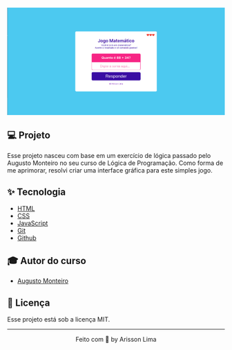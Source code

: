 <p align="center">
  <img alt="Jogo Matemático" src=".github/preview.png" />
</p>

## 💻 Projeto

Esse projeto nasceu com base em um exercício de lógica passado pelo Augusto Monteiro no seu curso de Lógica de Programação. Como forma de me aprimorar, resolvi criar uma interface gráfica para este simples jogo.

## ✨ Tecnologia

- [HTML](https://developer.mozilla.org/pt-BR/docs/Web/HTML)
- [CSS](https://developer.mozilla.org/pt-BR/docs/Web/CSS)
- [JavaScript](https://developer.mozilla.org/pt-BR/docs/Web/JavaScript)
- [Git](https://git-scm.com)
- [Github](https://github.com/)

## 🎓 Autor do curso

- [Augusto Monteiro](https://www.linkedin.com/in/augustnmonteiro/)

## 📝 Licença

Esse projeto está sob a licença MIT.

---

<p align="center">
  Feito com 💜 by Arisson Lima
</p>

